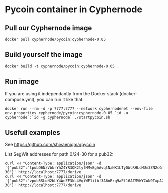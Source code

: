 # Pycoin container in Cyphernode

## Pull our Cyphernode image

```shell
docker pull cyphernode/pycoin:cyphernode-0.05
```

## Build yourself the image

```shell
docker build -t cyphernode/pycoin:cyphernode-0.05 .
```

## Run image

If you are using it independantly from the Docker stack (docker-compose.yml), you can run it like that:

```shell
docker run --rm -d -p 7777:7777 --network cyphernodenet --env-file env.properties cyphernode/pycoin:cyphernode-0.05 `id -u cyphernode`:`id -g cyphernode` ./startpycoin.sh
```

## Usefull examples

See https://github.com/shivaenigma/pycoin

List SegWit addresses for path 0/24-30 for a pub32:

```shell
curl -H "Content-Type: application/json" -d '{"pub32":"tpubD6NzVbkrYhZ4YR3QK2tyfMMvBghAvqtNaNK1LTyDWcRHLcMUm3ZN2cGm5BS3MhCRCeCkXQkTXXjiJgqxpqXK7PeUSp86DTTgkLpcjMtpKWk","path":"0/25-30"}' http://localhost:7777/derive
curl -H "Content-Type: application/json" -d '{"pub32":"vpub5SLqN2bLY4WeZF3kL4VqiWF1itbf3A6oRrq9aPf16AZMVWYCuN9TxpAZwCzVgW94TNzZPNc9XAHD4As6pdnExBtCDGYRmNJrcJ4eV9hNqcv","path":"0/25-30"}' http://localhost:7777/derive
```
